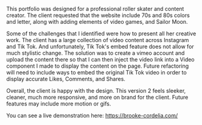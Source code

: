 This portfolio was designed for a professional roller skater and content creator. The client requested that the website include 70s and 80s colors and letter, along with adding elements of video games, and Sailor Moon. 

Some of the challenges that I identified were how to present all her creative work. The client has a large collection of video content across Instagram and Tik Tok. And unfortunately, Tik Tok's embed feature does not allow for much stylistic change. The solution was to create a vimeo account and upload the content there so that I can then inject the video link into a Video component I made to display the content on the page. Future refactoring will need to include ways to embed the original Tik Tok video in order to display accurate Likes, Comments, and Shares. 

Overall, the client is happy with the design. This version 2 feels sleeker, cleaner, much more responsive, and more on brand for the client. Future features may include more motion or gifs. 

You can see a live demonstration here: https://brooke-cordelia.com/
